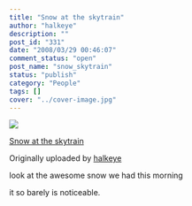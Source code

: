 ```yaml
---
title: "Snow at the skytrain"
author: "halkeye"
description: ""
post_id: "331"
date: "2008/03/29 00:46:07"
comment_status: "open"
post_name: "snow_skytrain"
status: "publish"
category: "People"
tags: []
cover: "../cover-image.jpg"
---
```


![](https://farm4.static.flickr.com/3202/2370771978_aa6707554b_m.jpg)
   

 
 [Snow at the skytrain](https://www.flickr.com/photos/halkeye/2370771978/)
   

 Originally uploaded by [halkeye](https://www.flickr.com/people/halkeye/)
 



look at the awesome snow we had this morning  

it so barely is noticeable.
